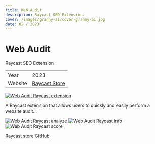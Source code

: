 ```yaml
---
title: Web Audit
description: Raycast SEO Extension.
cover: /images/granny-ai/cover-granny-ai.jpg
date: 02 / 2023
---
```


<info-grid>
<div>

# Web Audit

Raycast SEO Extension

</div>
<div>

|         |                                                            |
| ------- | ---------------------------------------------------------- |
| Year    | 2023                                                       |
| Website | [Raycast Store](https://www.raycast.com/flornkm/web-audit) |

</div>
</info-grid>

[![Web Audit Raycast extension](/images/web-audit/cover-web-audit.jpg)](hMlDm9P88nY)

A Raycast extension that allows users to quickly and easily perform a website audit...

<three-full-grid>

![Web Audit Raycast analyze](/images/web-audit/web-audit_analyze.webp)
![Web Audit Raycast info](/images/web-audit/web-audit_info.webp)
![Web Audit Raycast score](/images/web-audit/web-audit_score.webp)

</three-full-grid>

<project-links>

[Raycast store](https://www.raycast.com/flornkm/web-audit)
[GitHub](https://github.com/flornkm/web-audit-extension)

</project-links>

